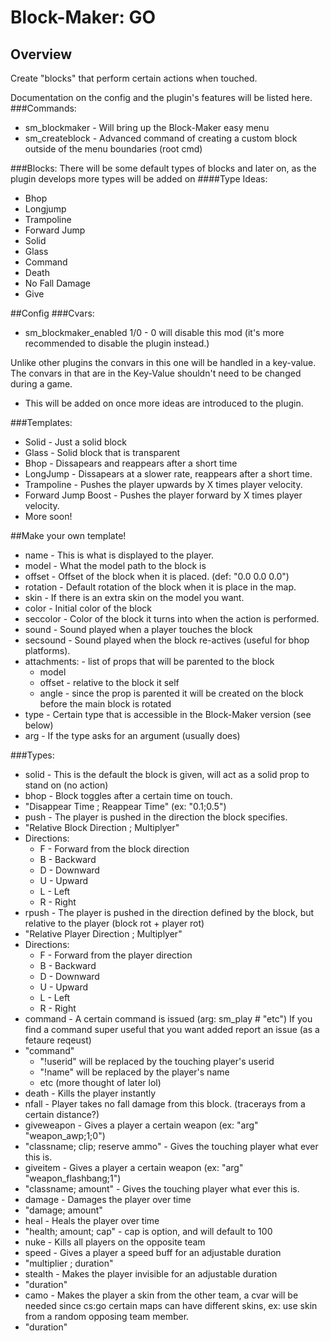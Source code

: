 # Block-Maker: GO
## Overview
Create "blocks" that perform certain actions when touched.

Documentation on the config and the plugin's features will be listed here.
###Commands:
- sm_blockmaker - Will bring up the Block-Maker easy menu
- sm_createblock <args> - Advanced command of creating a custom block outside of the menu boundaries (root cmd)

###Blocks:
There will be some default types of blocks and later on, as the plugin develops more types will be added on
####Type Ideas:
- Bhop
- Longjump
- Trampoline
- Forward Jump
- Solid
- Glass
- Command
- Death
- No Fall Damage
- Give

##Config
###Cvars:
- sm_blockmaker_enabled 1/0 - 0 will disable this mod (it's more recommended to disable the plugin instead.)

Unlike other plugins the convars in this one will be handled in a key-value. The convars in that are in the Key-Value shouldn't need to be changed during a game.
- This will be added on once more ideas are introduced to the plugin.


###Templates:
- Solid - Just a solid block
- Glass - Solid block that is transparent
- Bhop - Dissapears and reappears after a short time
- LongJump - Dissapears at a slower rate, reappears after a short time.
- Trampoline - Pushes the player upwards by X times player velocity.
- Forward Jump Boost - Pushes the player forward by X times player velocity.
- More soon!

##Make your own template!
- name - This is what is displayed to the player.
- model - What the model path to the block is
- offset - Offset of the block when it is placed. (def: "0.0 0.0 0.0")
- rotation - Default rotation of the block when it is place in the map.
- skin - If there is an extra skin on the model you want.
- color - Initial color of the block
- seccolor - Color of the block it turns into when the action is performed.
- sound - Sound played when a player touches the block
- secsound - Sound played when the block re-actives (useful for bhop platforms).
- attachments: - list of props that will be parented to the block
  - model
  - offset - relative to the block it self
  - angle - since the prop is parented it will be created on the block before the main block is rotated
- type - Certain type that is accessible in the Block-Maker version (see below)
- arg - If the type asks for an argument (usually does)

###Types:
- solid - This is the default the block is given, will act as a solid prop to stand on (no action)
- bhop - Block toggles after a certain time on touch.
 - "Disappear Time ; Reappear Time" (ex: "0.1;0.5")
- push - The player is pushed in the direction the block specifies.
 - "Relative Block Direction ; Multiplyer"
 - Directions:
   - F - Forward from the block direction
   - B - Backward
   - D - Downward
   - U - Upward
   - L - Left
   - R - Right
- rpush - The player is pushed in the direction defined by the block, but relative to the player (block rot + player rot)
 - "Relative Player Direction ; Multiplyer"
 - Directions:
   - F - Forward from the player direction
   - B - Backward
   - D - Downward
   - U - Upward
   - L - Left
   - R - Right
- command - A certain command is issued (arg: sm_play # "etc") If you find a command super useful that you want added report an issue (as a fetaure reqeust)
 - "command"
   - "!userid" will be replaced by the touching player's userid
   - "!name" will be replaced by the player's name
   - etc (more thought of later lol)
- death - Kills the player instantly
- nfall - Player takes no fall damage from this block. (tracerays from a certain distance?)
- giveweapon - Gives a player a certain weapon (ex: "arg" "weapon_awp;1;0")
 - "classname; clip; reserve ammo" - Gives the touching player what ever this is.
- giveitem - Gives a player a certain weapon (ex: "arg" "weapon_flashbang;1")
 - "classname; amount" - Gives the touching player what ever this is.
- damage - Damages the player over time
 - "damage; amount"
- heal - Heals the player over time
 - "health; amount; cap" - cap is option, and will default to 100
- nuke - Kills all players on the opposite team
- speed - Gives a player a speed buff for an adjustable duration
 - "multiplier ; duration"
- stealth - Makes the player invisible for an adjustable duration
 - "duration"
- camo - Makes the player a skin from the other team, a cvar will be needed since cs:go certain maps can have different skins, ex: use skin from a random opposing team member.
 - "duration"